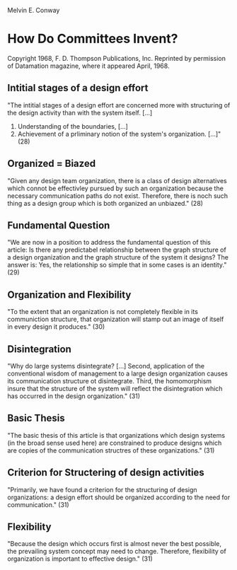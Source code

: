 Melvin E. Conway

# How Do Committees Invent?

Copyright 1968, F. D. Thompson Publications, Inc.
Reprinted by permission of
Datamation magazine,
where it appeared April, 1968.


## Intitial stages of a design effort
"The intitial stages of a design effort are concerned more with structuring of the design activity than with the system itself. [...]
1. Understanding of the boundaries, [...]
2. Achievement of a prliminary notion of the system's organization. [...]" (28)

## Organized = Biazed
"Given any design team organization, there is a class of design alternatives which connot be effectivley pursued by such an organization because the necessary communication paths do not exist. Therefore, there is noch such thing as a design group which is both organized an unbiazed." (28)

## Fundamental Question
"We are now in a position to address the fundamental question  of this article: Is there any predictabel relationship between the graph structure of a design organization and the graph structure of the system it designs? The answer is: Yes, the relationship so simple that in some cases is an identity." (29)

## Organization and Flexibility
"To the extent that an organization is not completely flexible in its communiction structure, that organization will stamp out an image of itself in every design it produces." (30)

## Disintegration
"Why do large systems disintegrate? [...]
Second, application of the conventional wisdom of management to a large design organization causes its communication structure ot disintegrate.
Third, the homomorphism insure that the structure of the system will reflect the disintegration which has occurred in the design organization." (31)

## Basic Thesis
"The basic thesis of this article is that organizations which design systems (in the broad sense used here) are constrained to produce designs which are copies of the communication structres of these organizations." (31)

## Criterion for Structering of design activities
"Primarily, we have found a criterion for the structuring of design organizations: a design effort should be organized according to the need for communication." (31)

## Flexibility
"Because the design which occurs first is almost never the best possible, the prevailing system concept may need to change. Therefore, flexibility of organization is important to effective design." (31)
